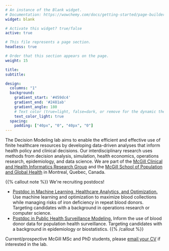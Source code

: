 ```yaml
---
# An instance of the Blank widget.
# Documentation: https://wowchemy.com/docs/getting-started/page-builder/
widget: blank

# Activate this widget? true/false
active: true

# This file represents a page section.
headless: true

# Order that this section appears on the page.
weight: 15

title:
subtitle:

design:
  columns: "1"
  background:
    gradient_start: '#459dc4'
    gradient_end: '#2481ab'
    gradient_angle: 180
    # Text color (true=light, false=dark, or remove for the dynamic theme color).
    text_color_light: true
  spacing:
    padding: ["40px", "0", "40px", "0"]
---
```


The Decision Modeling lab aims to enable the efficient and effective use of finite healthcare resources by developing data-driven analyses that inform health policy and clinical decisions. Our interdisciplinary research uses methods from decision analysis, simulation, health economics, operations research, epidemiology, and data science. We are part of the [McGill Clinical and Health Informatics Research Group](mchi.mcgill.ca) and the [McGill School of Population and Global Health](https://www.mcgill.ca/spgh/) in Montreal, Quebec, Canada.

{{% callout note %}}
We're recruiting postdocs!
  * [Postdoc in Machine Learning, Healthcare Analytics, and Optimization.](http://mchi.mcgill.ca/decision-modeling-lab//pdfs/donation-interval-postdoc.pdf) Use machine learning and optimization to maximize blood collections while managing risks of iron deficiency in repeat blood donors. Targeting candidates with a background in operations research or computer science.
  * [Postdoc in Public Health Surveillance Modeling.](https://www.mcgill.ca/epi-biostat-occh/files/epi-biostat-occh/postdoc_ad_mchi_public_health_surveillance_mod_01_2022.pdf) Inform the use of blood donor data for population health surveillance. Targeting candidates with a background in epidemiology or biostatistics.
{{% /callout %}}

Current/prospective McGill MSc and PhD students, please [email your CV](http://mchi.mcgill.ca/decision-modeling-lab/#contact) if interested in the lab.
